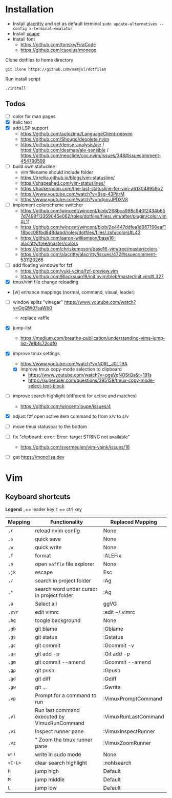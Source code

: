 # Installation

- Install [alacritty](https://github.com/jwilm/alacritty) and set as default terminal `sudo update-alternatives --config x-terminal-emulator`
- Install [xcape](https://github.com/alols/xcape) 
- Install font
  - https://github.com/tonsky/FiraCode
  - https://github.com/cseelus/monego

Clone dotfiles to home directory
```
git clone https://github.com/namjul/dotfiles
```

Run install script
```
./install
```


## Todos
- [ ] color for man pages
- [x] italic text
- [x] add LSP support
  - https://github.com/autozimu/LanguageClient-neovim
  - https://github.com/Shougo/deoplete.nvim
  - https://github.com/dense-analysis/ale / https://github.com/desmap/ale-sensible / https://github.com/neoclide/coc.nvim/issues/348#issuecomment-454790599
- [ ] build own statusline
  - vim filename should include folder
  - https://irrellia.github.io/blogs/vim-statusline/
  - https://shapeshed.com/vim-statuslines/
  - https://hackernoon.com/the-last-statusline-for-vim-a613048959b2
  - https://www.youtube.com/watch?v=Bsg-43PitrM
  - https://www.youtube.com/watch?v=hdgovJPDXV8
- [ ] implement colorscheme switcher
  - https://github.com/wincent/wincent/blob/268bca998c940f2434b657d7499f13359045e062/roles/dotfiles/files/.vim/after/plugin/color.vim#L11
  - https://github.com/wincent/wincent/blob/2e4447ddfea1d967196eaf118bcc08fbd848dabd/roles/dotfiles/files/.zsh/colors#L43
  - https://github.com/aaron-williamson/base16-alacritty/tree/master/colors
  - https://github.com/chriskempson/base16-vim/tree/master/colors
  - https://github.com/alacritty/alacritty/issues/472#issuecomment-531120265
- [ ] add floating windows for fzf
  - https://github.com/yuki-ycino/fzf-preview.vim
  - https://github.com/Blacksuan19/init.nvim/blob/master/init.vim#L327
- [x] tmux/vim file change reloading
- [w] enhance mappings (normal, command, visual, leader)
- [ ] window splits "vinegar"
  https://www.youtube.com/watch?v=OgQW07saWb0
  - replace vaffle 
- [x] jump-list 
  - https://medium.com/breathe-publication/understanding-vims-jump-list-7e1bfc72cdf0
- [x] improve tmux settings
  - https://www.youtube.com/watch?v=N0RL_J0LT9A
  - [x] improve tmux copy-mode selection to clipboard
    - https://www.youtube.com/watch?v=ogeVqNOStQs&t=191s
    - https://superuser.com/questions/395158/tmux-copy-mode-select-text-block
- [ ] improve search highlight (different for active and matches)
  - https://github.com/wincent/loupe/issues/4
- [x] adjust fzf open active item command to from x/v to s/v
- [ ] move tmux statusbar to the bottom
- [ ] fix "clipboard: error: Error: target STRING not available"
  - https://github.com/svermeulen/vim-yoink/issues/16
- [ ] get https://monolisa.dev


# Vim

## Keyboard shortcuts

**Legend**
`,`== leader key
`C` == ctrl key

| Mapping | Functionality                                                              | Replaced Mapping |
| ------- | -------------------------------------------------------------------------- | ---------------- |
| `,r`   | reload nvim config                                                            | None             |
| `,s`   | quick save                                                                    | None             |
| `,w`   | quick write                                                                    | None             |
| `,f`   | format                                                                        | :ALEFix             |
| `,n`   | open `vaffle` file explorer                                                     | None             |
| `,jk`  | escape                                                                        | Esc             |
| `,/`   | search in project folder                                                       | :Ag<CR> |
| `,*`  | search word under cursor in project folder                                  | :Ag <C-R><C-W><CR> |
| `,a`   | Select all                                                                    | ggVG |
| `,evr` | edit vimrc                                                                    | :<C-U>edit ~/.vimrc<CR> |
| `,bg`  | toogle background                                                             | None
| `,gb`  | git blame                                                                     | :Gblame<cr> |
| `,gs`  | git status                                                                    | :Gstatus<cr> |
| `,gc`  | git commit                                                                    | :Gcommit -v<cr> |
| `,ga`  | git add -p                                                                    | :Git add -p<cr> |
| `,gm`  | git commit --amend                                                            | :Gcommit --amend<cr> |
| `,gp`  | git push                                                                      | :Gpush<cr> |
| `,gd`  | git diff                                                                      | :Gdiff<cr> |
| `,gw`  | git ...                                                                       | :Gwrite<cr> |
| `,vp`  | Prompt for a command to run                                                   | :VimuxPromptCommand<CR> |
| `,vl`  | Run last command executed by VimuxRunCommand                                  | :VimuxRunLastCommand<CR> |
| `,vi`  | Inspect runner pane                                                           | :VimuxInspectRunner<CR> |
| `,vz`  | " Zoom the tmux runner pane                                                 | :VimuxZoomRunner<CR> |
| `w!!` | write in sudo mode | None |
| `<C-L>` | clear search highlight | :nohlsearch |:spv
| `H` | jump high | Default |
| `M` | jump middle | Default |
| `L` | jump low | Default |
